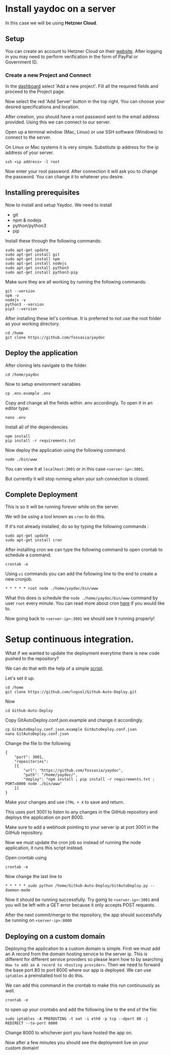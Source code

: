 # Install yaydoc on a server
In this case we will be using **Hetzner Cloud**.

## Setup
You can create an account to Hetzner Cloud on their [website](https://www.hetzner.com). After logging in you may need to perform verification in the form of PayPal or Government ID.

### Create a new Project and Connect
In the [dashboard](https://console.hetzner.cloud/) select 'Add a new project'. Fill all the required fields and proceed to the Project page.

Now select the red 'Add Server' button in the top right. You can choose your desired specifications and location.

After creation, you should have a root password sent to the email address provided. Using this we can connect to our server.

Open up a terminal window (Mac, Linux) or use SSH software (Windows) to connect to the server.

On Linux or Mac systems it is very simple. Substitute ip address for the ip address of your server.
```
ssh <ip address> -l root
```
Now enter your root password. After connection it will ask you to change the password. You can change it to whatever you desire.

## Installing prerequisites
Now to install and setup Yaydoc.
We need to install
- git
- npm & nodejs
- python/python3
- pip

Install these through the following commands:
```
sudo apt-get update
sudo apt-get install git
sudo apt-get install npm
sudo apt-get install nodejs
sudo apt-get install python3
sudo apt-get install python3-pip
```

Make sure they are all working by running the following commands:
```
git --version
npm -v
nodejs -v
python3 --version
pip3 --version
```

After installing these let's continue. It is preferred to not use the root folder as your working directory.
```
cd /home
git clone https://github.com/fossasia/yaydoc
```

## Deploy the application
After cloning lets navigate to the folder.
```
cd /home/yaydoc
```
Now to setup environment variables
```
cp .env.example .env
```
Copy and change all the fields within .env accordingly. To open it in an editor type:
```
nano .env
```
Install all of the dependencies
```
npm install
pip install -r requirements.txt
```
Now deploy the application using the following command. 
```
node ./bin/www
```
You can view it at `localhost:3001` or in this case `<server-ip>:3001`.

But currently it will stop running when your ssh connection is closed.

## Complete Deployment
This is so it will be running forever while on the server.

We will be using a tool known as `cron` to do this.

If it's not already installed, do so by typing the following commands :
```
sudo apt-get update
sudo apt-get install cron
```

After installing cron we can type the following command to open crontab to schedule a command.
```
crontab -e
```
Using `vi` commands you can add the following line to the end to create a new cronjob.
```
* * * * * root node ./home/yaydoc/bin/www
```
What this does is schedule the `node ./home/yaydoc/bin/www` command by user `root` every minute. You can read more about cron [here](https://www.taniarascia.com/setting-up-a-basic-cron-job-in-linux/) if you would like to.

Now going back to `<server-ip>:3001` we should see it running properly!

# Setup continuous integration.
What if we wanted to update the deployment everytime there is new code pushed to the repository?

We can do that with the help of a simple [script](https://github.com/logsol/Github-Auto-Deploy).

Let's set it up.
```
cd /home
git clone https://github.com/logsol/Github-Auto-Deploy.git
```
Now 
```
cd Github-Auto-Deploy
```
Copy 	GitAutoDeploy.conf.json.example and change it accordingly.
```
cp GitAutoDeploy.conf.json.example GitAutoDeploy.conf.json
nano GitAutoDeploy.conf.json
```
Change the file to the following
```
{
	"port": 3001, 
	"repositories": 
	[{
		"url": "https://github.com/fossasia/yaydoc", 
		"path": "/home/yaydoc/",
		"deploy": "npm install ; pip install -r requirements.txt ; PORT=8000 node ./bin/www"
	}]
}
```
Make your changes and use `CTRL + X` to save and return.

This uses port 3001 to listen to any changes in the GitHub repository and deploys the application on port 8000.

Make sure to add a webhook pointing to your server ip at port 3001 in the GitHub repository.

Now we must update the cron job so instead of running the node application, it runs this script instead.

Open crontab using
```
crontab -e
```

Now change the last line to
```
* * * * * sudo python /home/Github-Auto-Deploy/GitAutoDeploy.py --daemon-mode
```
Now it should be running successfully. Try going to `<server-ip>:3001` and you will be left with a GET error because it only accepts POST requests.

After the next commit/merge to the repository, the app should successfully be running on `<server-ip>:8000`

## Deploying on a custom domain
Deploying the application to a custom domain is simple. First we must add an A record from the domain hosting service to the server ip. This is different for different service providers so please learn how to by searching `How to add an A record to <hosting provider>`. Then we need to forward the base port 80 to port 8000 where our app is deployed. We can use `iptables` a preinstalled tool to do this.

We can add this command in the crontab to make this run continuously as well.

```
crontab -e
```
to open up your crontabs and add the following line to the end of the file:
```
sudo iptables -A PREROUTING -t nat -i eth0 -p tcp --dport 80 -j REDIRECT --to-port 8000
```
Change 8000 to whichever port you have hosted the app on.

Now after a few minutes you should see the deployment live on your custom domain!